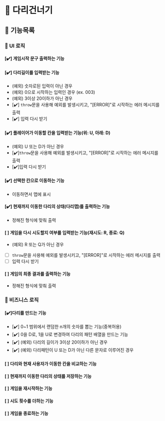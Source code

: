 # 🦑 다리건너기

## 🐾 기능목록

### 📌 UI 로직

#### [✔️] 게임시작 문구 출력하는 기능

#### [✔️] 다리길이를 입력받는 기능

- (예외) 숫자로된 입력이 아닌 경우
- (예외) 0으로 시작하는 입력인 경우 (ex. 003)
- (예외) 3이상 20이하가 아닌 경우
- [✔️] `throw`문을 사용해 예외를 발생시키고, "[ERROR]"로 시작하는 에러 메시지를 출력
- [✔️] 입력 다시 받기

#### [✔️] 플레이어가 이동할 칸을 입력받는 기능(위: U, 아래: D)

- (예외) U 또는 D가 아닌 경우
- [✔️]`throw`문을 사용해 예외를 발생시키고, "[ERROR]"로 시작하는 에러 메시지를 출력
- [✔️]입력 다시 받기

#### [✔️] 선택한 칸으로 이동하는 기능

- 이동하면서 맵에 표시

#### [✔️] 현재까지 이동한 다리의 상태(다리맵)를 출력하는 기능

- 정해진 형식에 맞춰 출력

#### [ ] 게임을 다시 시도할지 여부를 입력받는 기능(재시도: R, 종료: Q)

- (예외) R 또는 Q가 아닌 경우
- [ ] `throw`문을 사용해 예외를 발생시키고, "[ERROR]"로 시작하는 에러 메시지를 출력
- [ ] 입력 다시 받기

#### [ ] 게임의 최종 결과를 출력하는 기능

- 정해진 형식에 맞춰 출력

### 📌 비즈니스 로직

#### [✔️]다리를 만드는 기능

- [✔️] 0~1 범위에서 랜덤한 n개의 숫자를 뽑는 기능(중복허용)
- [✔️] 0을 D로, 1을 U로 변경하여 다리의 패턴 배열을 만드는 기능
- [✔️] (예외) 다리의 길이가 3이상 20이하가 아닌 경우
- [✔️] (예외) 다리패턴이 U 또는 D가 아닌 다른 문자로 이루어진 경우

#### [ ] 다리와 현재 사용자가 이동한 칸을 비교하는 기능

#### [ ] 현재까지 이동한 다리의 상태를 저장하는 기능

#### [ ] 게임을 재시작하는 기능

#### [ ] 시도 횟수를 더하는 기능

#### [ ] 게임을 종료하는 기능
